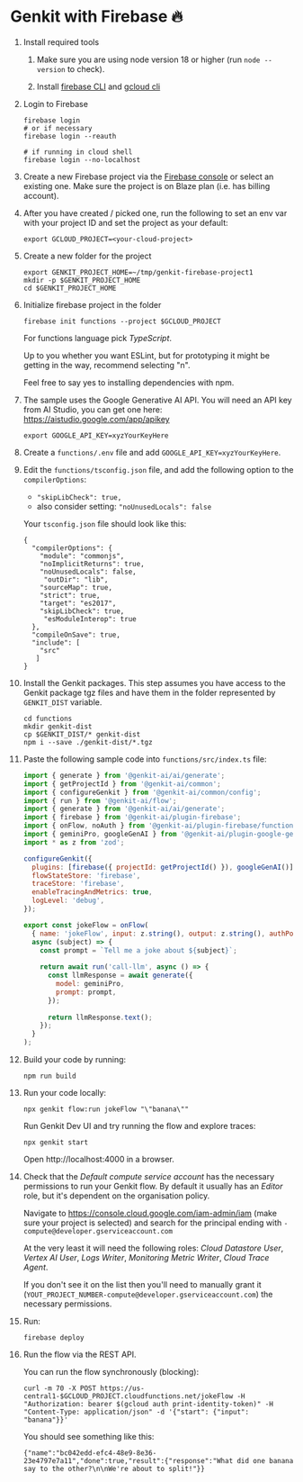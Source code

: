 
# Genkit with Firebase 🔥

1. Install required tools

    1. Make sure you are using node version 18 or higher (run `node --version` to check).

    1. Install [firebase CLI](https://firebase.google.com/docs/cli) and [gcloud cli](https://cloud.google.com/sdk/docs/install)

1. Login to Firebase

   ```
   firebase login
   # or if necessary
   firebase login --reauth

   # if running in cloud shell
   firebase login --no-localhost 
   ```

1. Create a new Firebase project via the [Firebase console](https://console.firebase.google.com/) or select an existing one. Make sure the project is on Blaze plan (i.e. has billing account).

1. After you have created / picked one, run the following to set an env var with your project ID and set the project as your default:

    ```
    export GCLOUD_PROJECT=<your-cloud-project>
    ```

1. Create a new folder for the project

   ```
   export GENKIT_PROJECT_HOME=~/tmp/genkit-firebase-project1
   mkdir -p $GENKIT_PROJECT_HOME
   cd $GENKIT_PROJECT_HOME
   ```

1. Initialize firebase project in the folder

    ```
    firebase init functions --project $GCLOUD_PROJECT
    ```

    For functions language pick _TypeScript_.

    Up to you whether you want ESLint, but for prototyping it might be getting in the way, recommend selecting "n".

    Feel free to say yes to installing dependencies with npm.

1. The sample uses the Google Generative AI API. You will need an API key from AI Studio, you can get one here: https://aistudio.google.com/app/apikey

    ```
    export GOOGLE_API_KEY=xyzYourKeyHere
    ```

1. Create a `functions/.env` file and add `GOOGLE_API_KEY=xyzYourKeyHere`.

1. Edit the `functions/tsconfig.json` file, and add the following option to the `compilerOptions`: 

    * `"skipLibCheck": true,`
    * also consider setting: `"noUnusedLocals": false`

    Your `tsconfig.json` file should look like this:
     ```
     {
       "compilerOptions": {
         "module": "commonjs",
         "noImplicitReturns": true,
         "noUnusedLocals": false,
          "outDir": "lib",
         "sourceMap": true,
         "strict": true,
         "target": "es2017",
         "skipLibCheck": true,
          "esModuleInterop": true
       },
       "compileOnSave": true,
       "include": [
         "src"
        ]
     }    
     ```

1. Install the Genkit packages. This step assumes you have access to the Genkit package tgz files and have them in the folder represented by `GENKIT_DIST` variable.

    ```
    cd functions
    mkdir genkit-dist
    cp $GENKIT_DIST/* genkit-dist
    npm i --save ./genkit-dist/*.tgz
    ```

1. Paste the following sample code into `functions/src/index.ts` file:
     ```javascript
     import { generate } from '@genkit-ai/ai/generate';
     import { getProjectId } from '@genkit-ai/common';
     import { configureGenkit } from '@genkit-ai/common/config';
     import { run } from '@genkit-ai/flow';
     import { generate } from '@genkit-ai/ai/generate';
     import { firebase } from '@genkit-ai/plugin-firebase';
     import { onFlow, noAuth } from '@genkit-ai/plugin-firebase/functions';
     import { geminiPro, googleGenAI } from '@genkit-ai/plugin-google-genai';
     import * as z from 'zod';
     
     configureGenkit({
       plugins: [firebase({ projectId: getProjectId() }), googleGenAI()],
       flowStateStore: 'firebase',
       traceStore: 'firebase',
       enableTracingAndMetrics: true,
       logLevel: 'debug',
     });
     
     export const jokeFlow = onFlow(
       { name: 'jokeFlow', input: z.string(), output: z.string(), authPolicy: noAuth() },
       async (subject) => {
         const prompt = `Tell me a joke about ${subject}`;
        
         return await run('call-llm', async () => {
           const llmResponse = await generate({
             model: geminiPro,
             prompt: prompt,
           });
        
           return llmResponse.text();
         });
       }
     );
     ```

2. Build your code by running: 
    
    ```
    npm run build
    ```

3. Run your code locally: 

    ```
    npx genkit flow:run jokeFlow "\"banana\""
    ```

    Run Genkit Dev UI and try running the flow and explore traces:

    ```
    npx genkit start
    ```

    Open http://localhost:4000 in a browser.

4. Check that the _Default compute service account_ has the necessary permissions to run your Genkit flow. By default it usually has an _Editor_ role, but it's dependent on the organisation policy.

    Navigate to https://console.cloud.google.com/iam-admin/iam (make sure your project is selected) and search for the principal ending with `-compute@developer.gserviceaccount.com`

    At the very least it will need the following roles: _Cloud Datastore User_, _Vertex AI User_, _Logs Writer_, _Monitoring Metric Writer_, _Cloud Trace Agent_.

    If you don't see it on the list then you'll need to manually grant it (`YOUT_PROJECT_NUMBER-compute@developer.gserviceaccount.com`) the necessary permissions.

5. Run: 

    ```
    firebase deploy
    ```

6. Run the flow via the REST API.

    You can run the flow synchronously (blocking):

    ```
    curl -m 70 -X POST https://us-central1-$GCLOUD_PROJECT.cloudfunctions.net/jokeFlow -H "Authorization: bearer $(gcloud auth print-identity-token)" -H "Content-Type: application/json" -d '{"start": {"input": "banana"}}'
    ```

    You should see something like this:
    
    ```
    {"name":"bc042edd-efc4-48e9-8e36-23e4797e7a11","done":true,"result":{"response":"What did one banana say to the other?\n\nWe're about to split!"}}
    ```